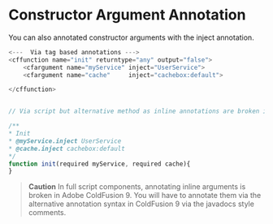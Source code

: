 # Constructor Argument Annotation

You can also annotated constructor arguments with the inject annotation.

```javascript
<---  Via tag based annotations --->
<cffunction name="init" returntype="any" output="false">
	<cfargument name="myService" inject="UserService">
	<cfargument name="cache" 	 inject="cachebox:default">

</cffunction>


// Via script but alternative method as inline annotations are broken in ACF

/**
* Init
* @myService.inject UserService
* @cache.inject cachebox:default
*/
function init(required myService, required cache){
}
```

> **Caution** In full script components, annotating inline arguments is broken in Adobe ColdFusion 9. You will have to annotate them via the alternative annotation syntax in ColdFusion 9 via the javadocs style comments.
